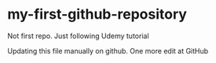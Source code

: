 # my-first-github-repository
Not first repo. Just following Udemy tutorial

Updating this file manually on github. One more edit at GitHub
